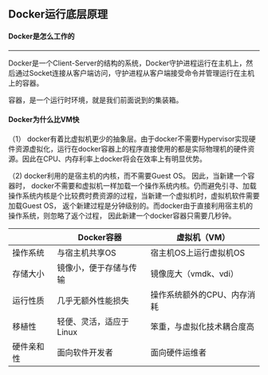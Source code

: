 ## Docker运行底层原理

#### Docker是怎么工作的
---

Docker是一个Client-Server的结构的系统，Docker守护进程运行在主机上，然后通过Socket连接从客户端访问，守护进程从客户端接受命令并管理运行在主机上的容器。

容器，是一个运行时环境，就是我们前面说到的集装箱。 


#### Docker为什么比VM快
（1） docker有着比虚拟机更少的抽象层。由于docker不需要Hypervisor实现硬件资源虚拟化，运行在docker容器上的程序直接使用的都是实际物理机的硬件资源。因此在CPU、内存利率上docker将会在效率上有明显优势。 

（2) docker利用的是宿主机的内核，而不需要Guest OS。 因此，当新建一个容器时， docker不需要和虚拟机一样加载一个操作系统内核。仍而避免引寻、加载操作系统内核是个比较费时费资源的过程，当新建一个虚拟机时，虚拟机软件需要加载Guest OS， 返个新建过程是分钟级别的。而docker由于直接利用宿主机的操作系统，则忽略了返个过程， 因此新建一个docker容器只需要几秒钟。


|        | Docker容器 | 虚拟机（VM） |
| ------ | ------ | -------- |
| 操作系统 	   | 与宿主机共享OS   | 宿主机OS上运行虚拟机OS     |
| 存储大小 	   | 镜像小，便于存储与传输   | 镜像庞大（vmdk、vdi）       |
| 运行性质 	   | 几乎无额外性能损失   | 操作系统额外的CPU、内存消耗       |
| 移植性 	   | 轻便、灵活，适应于Linux   | 笨重，与虚拟化技术耦合度高       |
| 硬件亲和性 	   | 面向软件开发者   | 面向硬件运维者       |




